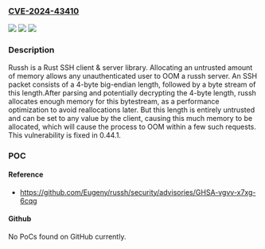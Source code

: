 ### [CVE-2024-43410](https://cve.mitre.org/cgi-bin/cvename.cgi?name=CVE-2024-43410)
![](https://img.shields.io/static/v1?label=Product&message=russh&color=blue)
![](https://img.shields.io/static/v1?label=Version&message=%3D%20%3C%200.44.1%20&color=brighgreen)
![](https://img.shields.io/static/v1?label=Vulnerability&message=CWE-770%3A%20Allocation%20of%20Resources%20Without%20Limits%20or%20Throttling&color=brighgreen)

### Description

Russh is a Rust SSH client & server library. Allocating an untrusted amount of memory allows any unauthenticated user to OOM a russh server. An SSH packet consists of a 4-byte big-endian length, followed by a byte stream of this length.After parsing and potentially decrypting the 4-byte length, russh allocates enough memory for this bytestream, as a performance optimization to avoid reallocations later. But this length is entirely untrusted and can be set to any value by the client, causing this much memory to be allocated, which will cause the process to OOM within a few such requests. This vulnerability is fixed in 0.44.1.

### POC

#### Reference
- https://github.com/Eugeny/russh/security/advisories/GHSA-vgvv-x7xg-6cqg

#### Github
No PoCs found on GitHub currently.

